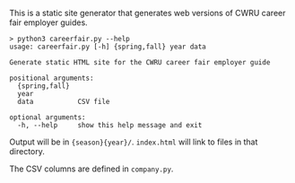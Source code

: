 This is a static site generator that generates web versions of CWRU career fair employer guides.


    > python3 careerfair.py --help
    usage: careerfair.py [-h] {spring,fall} year data

    Generate static HTML site for the CWRU career fair employer guide

    positional arguments:
      {spring,fall}
      year
      data           CSV file

    optional arguments:
      -h, --help     show this help message and exit

Output will be in `{season}{year}/`. `index.html` will link to files in that directory.

The CSV columns are defined in `company.py`.

